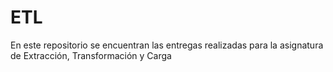 # ETL
En este repositorio se encuentran las entregas realizadas para la asignatura de Extracción, Transformación y Carga

